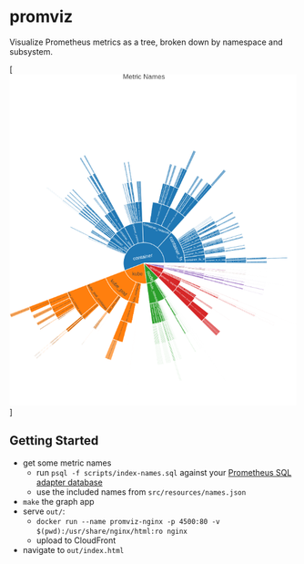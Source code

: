 # promviz

Visualize Prometheus metrics as a tree, broken down by namespace and subsystem.

[![example sunburst diagram of weighted metrics](docs/example.png)]

## Getting Started

- get some metric names
  - run `psql -f scripts/index-names.sql` against your [Prometheus SQL adapter database](https://github.com/ssube/prometheus-sql-adapter)
  - use the included names from `src/resources/names.json`
- `make` the graph app
- serve `out/`:
  - `docker run --name promviz-nginx -p 4500:80 -v $(pwd):/usr/share/nginx/html:ro nginx`
  - upload to CloudFront
- navigate to `out/index.html`
